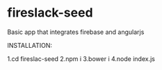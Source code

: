 # fireslack-seed
Basic app that integrates firebase and angularjs

INSTALLATION:

1.cd fireslac-seed
2.npm i
3.bower i
4.node index.js
